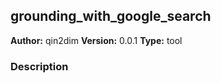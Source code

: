 ## grounding_with_google_search

**Author:** qin2dim
**Version:** 0.0.1
**Type:** tool

### Description



